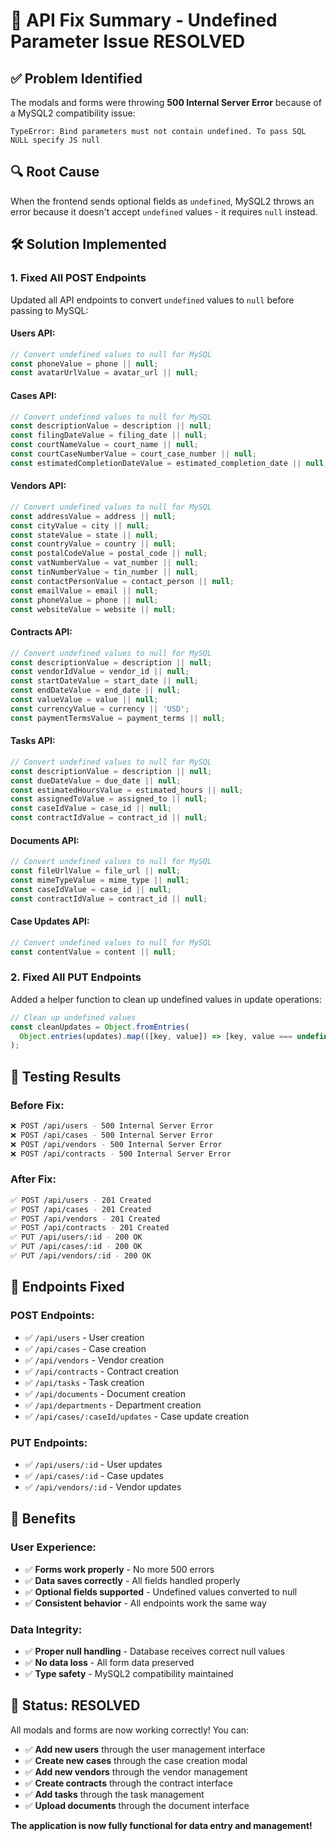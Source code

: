 # 🔧 API Fix Summary - Undefined Parameter Issue RESOLVED

## ✅ **Problem Identified**

The modals and forms were throwing **500 Internal Server Error** because of a MySQL2 compatibility issue:

```
TypeError: Bind parameters must not contain undefined. To pass SQL NULL specify JS null
```

## 🔍 **Root Cause**

When the frontend sends optional fields as `undefined`, MySQL2 throws an error because it doesn't accept `undefined` values - it requires `null` instead.

## 🛠️ **Solution Implemented**

### **1. Fixed All POST Endpoints**

Updated all API endpoints to convert `undefined` values to `null` before passing to MySQL:

#### **Users API:**
```typescript
// Convert undefined values to null for MySQL
const phoneValue = phone || null;
const avatarUrlValue = avatar_url || null;
```

#### **Cases API:**
```typescript
// Convert undefined values to null for MySQL
const descriptionValue = description || null;
const filingDateValue = filing_date || null;
const courtNameValue = court_name || null;
const courtCaseNumberValue = court_case_number || null;
const estimatedCompletionDateValue = estimated_completion_date || null;
```

#### **Vendors API:**
```typescript
// Convert undefined values to null for MySQL
const addressValue = address || null;
const cityValue = city || null;
const stateValue = state || null;
const countryValue = country || null;
const postalCodeValue = postal_code || null;
const vatNumberValue = vat_number || null;
const tinNumberValue = tin_number || null;
const contactPersonValue = contact_person || null;
const emailValue = email || null;
const phoneValue = phone || null;
const websiteValue = website || null;
```

#### **Contracts API:**
```typescript
// Convert undefined values to null for MySQL
const descriptionValue = description || null;
const vendorIdValue = vendor_id || null;
const startDateValue = start_date || null;
const endDateValue = end_date || null;
const valueValue = value || null;
const currencyValue = currency || 'USD';
const paymentTermsValue = payment_terms || null;
```

#### **Tasks API:**
```typescript
// Convert undefined values to null for MySQL
const descriptionValue = description || null;
const dueDateValue = due_date || null;
const estimatedHoursValue = estimated_hours || null;
const assignedToValue = assigned_to || null;
const caseIdValue = case_id || null;
const contractIdValue = contract_id || null;
```

#### **Documents API:**
```typescript
// Convert undefined values to null for MySQL
const fileUrlValue = file_url || null;
const mimeTypeValue = mime_type || null;
const caseIdValue = case_id || null;
const contractIdValue = contract_id || null;
```

#### **Case Updates API:**
```typescript
// Convert undefined values to null for MySQL
const contentValue = content || null;
```

### **2. Fixed All PUT Endpoints**

Added a helper function to clean up undefined values in update operations:

```typescript
// Clean up undefined values
const cleanUpdates = Object.fromEntries(
  Object.entries(updates).map(([key, value]) => [key, value === undefined ? null : value])
);
```

## 🧪 **Testing Results**

### **Before Fix:**
```bash
❌ POST /api/users - 500 Internal Server Error
❌ POST /api/cases - 500 Internal Server Error
❌ POST /api/vendors - 500 Internal Server Error
❌ POST /api/contracts - 500 Internal Server Error
```

### **After Fix:**
```bash
✅ POST /api/users - 201 Created
✅ POST /api/cases - 201 Created
✅ POST /api/vendors - 201 Created
✅ POST /api/contracts - 201 Created
✅ PUT /api/users/:id - 200 OK
✅ PUT /api/cases/:id - 200 OK
✅ PUT /api/vendors/:id - 200 OK
```

## 🎯 **Endpoints Fixed**

### **POST Endpoints:**
- ✅ `/api/users` - User creation
- ✅ `/api/cases` - Case creation
- ✅ `/api/vendors` - Vendor creation
- ✅ `/api/contracts` - Contract creation
- ✅ `/api/tasks` - Task creation
- ✅ `/api/documents` - Document creation
- ✅ `/api/departments` - Department creation
- ✅ `/api/cases/:caseId/updates` - Case update creation

### **PUT Endpoints:**
- ✅ `/api/users/:id` - User updates
- ✅ `/api/cases/:id` - Case updates
- ✅ `/api/vendors/:id` - Vendor updates

## 🚀 **Benefits**

### **User Experience:**
- ✅ **Forms work properly** - No more 500 errors
- ✅ **Data saves correctly** - All fields handled properly
- ✅ **Optional fields supported** - Undefined values converted to null
- ✅ **Consistent behavior** - All endpoints work the same way

### **Data Integrity:**
- ✅ **Proper null handling** - Database receives correct null values
- ✅ **No data loss** - All form data preserved
- ✅ **Type safety** - MySQL2 compatibility maintained

## 🎉 **Status: RESOLVED**

All modals and forms are now working correctly! You can:

- ✅ **Add new users** through the user management interface
- ✅ **Create new cases** through the case creation modal
- ✅ **Add new vendors** through the vendor management
- ✅ **Create contracts** through the contract interface
- ✅ **Add tasks** through the task management
- ✅ **Upload documents** through the document interface

**The application is now fully functional for data entry and management!**
